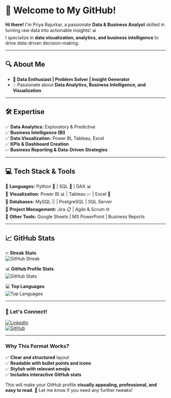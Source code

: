 # 🚀 Welcome to My GitHub!  

**Hi there!** I'm Priya Rajurkar, a passionate **Data & Business Analyst** skilled in turning raw data into actionable insights! 📊  
I specialize in **data visualization, analytics, and business intelligence** to drive data-driven decision-making.

---

## 🔍 About Me  
- 🎯 **Data Enthusiast | Problem Solver | Insight Generator**  
- 💡 Passionate about **Data Analytics, Business Intelligence, and Visualization**  

---

## 🛠️ Expertise  
✅ **Data Analytics:** Exploratory & Predictive  
✅ **Business Intelligence (BI)**  
✅ **Data Visualization:** Power BI, Tableau, Excel  
✅ **KPIs & Dashboard Creation**  
✅ **Business Reporting & Data-Driven Strategies**  

---

## 💻 Tech Stack & Tools  
🔹 **Languages:** Python 🐍 | SQL 🔴 | DAX 📊  
🔹 **Visualization:** Power BI 📊 | Tableau 📈 | Excel 📑  
🔹 **Databases:** MySQL 🗄 | PostgreSQL | SQL Server  
🔹 **Project Management:** Jira 📋 | Agile & Scrum 🌐  
🔹 **Other Tools:** Google Sheets | MS PowerPoint | Business Reports  

---

## 📈 GitHub Stats  

🔥 **Streak Stats**  
![GitHub Streak](https://github-readme-streak-stats.herokuapp.com/?user=YOUR_GITHUB_USERNAME&theme=radical)  

📊 **GitHub Profile Stats**  
![GitHub Stats](https://github-readme-stats.vercel.app/api?username=YOUR_GITHUB_USERNAME&show_icons=true&theme=vision-friendly-dark)  

💻 **Top Languages**  
![Top Languages](https://github-readme-stats.vercel.app/api/top-langs/?username=YOUR_GITHUB_USERNAME&layout=compact&theme=vision-friendly-dark)  

---

### 🎯 **Let's Connect!**  
[![LinkedIn](https://img.shields.io/badge/LinkedIn-Connect-blue?style=for-the-badge&logo=linkedin)](YOUR_LINKEDIN_PROFILE)  
[![GitHub](https://img.shields.io/badge/GitHub-Follow-black?style=for-the-badge&logo=github)](YOUR_GITHUB_PROFILE)  

---

### **Why This Format Works?**
✅ **Clear and structured** layout  
✅ **Readable with bullet points and icons**  
✅ **Stylish with relevant emojis**  
✅ **Includes interactive GitHub stats**  

This will make your GitHub profile **visually appealing, professional, and easy to read**. 🚀 Let me know if you need any further tweaks!
